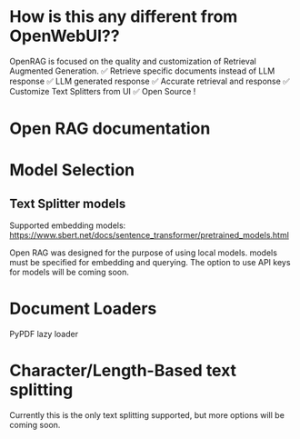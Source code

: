 # How is this any different from OpenWebUI??
OpenRAG is focused on the quality and customization of Retrieval Augmented Generation.
✅ Retrieve specific documents instead of LLM response
✅ LLM generated response
✅ Accurate retrieval and response
✅ Customize Text Splitters from UI
✅ Open Source !

# Open RAG documentation


# Model Selection

## Text Splitter models
Supported embedding models: https://www.sbert.net/docs/sentence_transformer/pretrained_models.html

Open RAG was designed for the purpose of using local models. 
models must be specified for embedding and querying. 
The option to use API keys for models will be coming soon.

# Document Loaders

PyPDF lazy loader

# Character/Length-Based text splitting

Currently this is the only text splitting supported, but more options will be coming soon.
